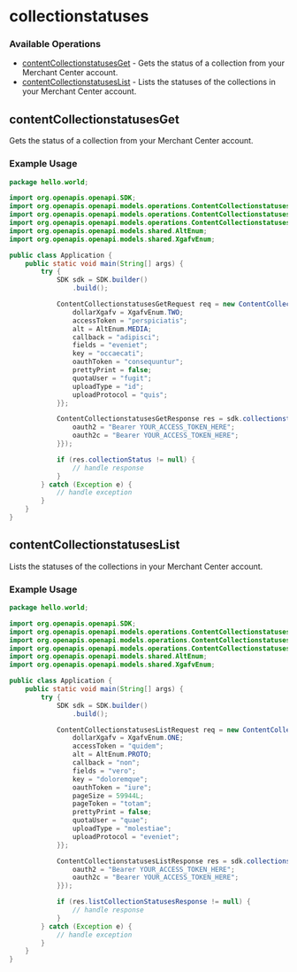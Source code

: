# collectionstatuses

### Available Operations

* [contentCollectionstatusesGet](#contentcollectionstatusesget) - Gets the status of a collection from your Merchant Center account.
* [contentCollectionstatusesList](#contentcollectionstatuseslist) - Lists the statuses of the collections in your Merchant Center account.

## contentCollectionstatusesGet

Gets the status of a collection from your Merchant Center account.

### Example Usage

```java
package hello.world;

import org.openapis.openapi.SDK;
import org.openapis.openapi.models.operations.ContentCollectionstatusesGetRequest;
import org.openapis.openapi.models.operations.ContentCollectionstatusesGetResponse;
import org.openapis.openapi.models.operations.ContentCollectionstatusesGetSecurity;
import org.openapis.openapi.models.shared.AltEnum;
import org.openapis.openapi.models.shared.XgafvEnum;

public class Application {
    public static void main(String[] args) {
        try {
            SDK sdk = SDK.builder()
                .build();

            ContentCollectionstatusesGetRequest req = new ContentCollectionstatusesGetRequest("consequuntur", "occaecati") {{
                dollarXgafv = XgafvEnum.TWO;
                accessToken = "perspiciatis";
                alt = AltEnum.MEDIA;
                callback = "adipisci";
                fields = "eveniet";
                key = "occaecati";
                oauthToken = "consequuntur";
                prettyPrint = false;
                quotaUser = "fugit";
                uploadType = "id";
                uploadProtocol = "quis";
            }};            

            ContentCollectionstatusesGetResponse res = sdk.collectionstatuses.contentCollectionstatusesGet(req, new ContentCollectionstatusesGetSecurity("reprehenderit", "error") {{
                oauth2 = "Bearer YOUR_ACCESS_TOKEN_HERE";
                oauth2c = "Bearer YOUR_ACCESS_TOKEN_HERE";
            }});

            if (res.collectionStatus != null) {
                // handle response
            }
        } catch (Exception e) {
            // handle exception
        }
    }
}
```

## contentCollectionstatusesList

Lists the statuses of the collections in your Merchant Center account.

### Example Usage

```java
package hello.world;

import org.openapis.openapi.SDK;
import org.openapis.openapi.models.operations.ContentCollectionstatusesListRequest;
import org.openapis.openapi.models.operations.ContentCollectionstatusesListResponse;
import org.openapis.openapi.models.operations.ContentCollectionstatusesListSecurity;
import org.openapis.openapi.models.shared.AltEnum;
import org.openapis.openapi.models.shared.XgafvEnum;

public class Application {
    public static void main(String[] args) {
        try {
            SDK sdk = SDK.builder()
                .build();

            ContentCollectionstatusesListRequest req = new ContentCollectionstatusesListRequest("illo") {{
                dollarXgafv = XgafvEnum.ONE;
                accessToken = "quidem";
                alt = AltEnum.PROTO;
                callback = "non";
                fields = "vero";
                key = "doloremque";
                oauthToken = "iure";
                pageSize = 59944L;
                pageToken = "totam";
                prettyPrint = false;
                quotaUser = "quae";
                uploadType = "molestiae";
                uploadProtocol = "eveniet";
            }};            

            ContentCollectionstatusesListResponse res = sdk.collectionstatuses.contentCollectionstatusesList(req, new ContentCollectionstatusesListSecurity("qui", "cum") {{
                oauth2 = "Bearer YOUR_ACCESS_TOKEN_HERE";
                oauth2c = "Bearer YOUR_ACCESS_TOKEN_HERE";
            }});

            if (res.listCollectionStatusesResponse != null) {
                // handle response
            }
        } catch (Exception e) {
            // handle exception
        }
    }
}
```
